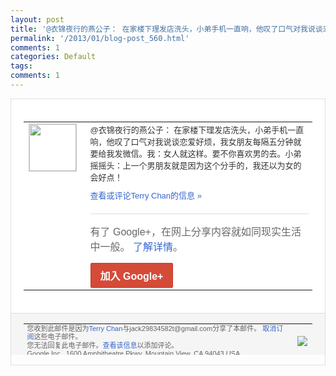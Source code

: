 ```yaml
---
layout: post
title: '@衣锦夜行的燕公子： 在家楼下理发店洗头，小弟手机一直响，他叹了口气对我说谈恋爱...'
permalink: '/2013/01/blog-post_560.html'
comments: 1
categories: Default
tags: 
comments: 1
---
```

<!-- X-Notifications: 1:9c28dc6950000000 -->

<div style="border:solid 1px #dfdfdf;color:#686868;font:13px Arial"><div style="background-color:#fff;padding:20px;"><table cellpadding="0" cellspacing="0"><tr><td style="padding-right:15px;vertical-align:top"><a href="https://plus.google.com/_/notifications/emlink?emr=14900066512970582018&amp;emid=CIDw_vr2-rQCFcoacgodUTUAAA&amp;path=%2F108643996575278738906&amp;dt=1358822146819&amp;uob=8"><img height="75" src="https://lh3.googleusercontent.com/-KKRGTyJ5Bl0/AAAAAAAAAAI/AAAAAAAAtnY/R4QEWIp3Ur0/s75-c-k-a/photo.jpg" style="border:solid 1px #cccccc;" width="75"/></a></td><td style="width:578px;color:#333;font:13px Arial;vertical-align:top"><div style="padding-bottom:10px">@衣锦夜行的燕公子： 在家楼下理发店洗头，小弟手机一直响，他叹<wbr/>了口气对我说谈恋爱好烦，我女朋友每隔五分<wbr/>钟就要给我发微信。我：女人就这样。要不你<wbr/>喜欢男的去。小弟摇摇头：上一个男朋友就是<wbr/>因为这个分手的，我还以为女的会好点！</div><a href="https://plus.google.com/_/notifications/emlink?emr=14900066512970582018&amp;emid=CIDw_vr2-rQCFcoacgodUTUAAA&amp;path=%2F108643996575278738906%2Fposts%2FN5McB8xje1v%3Fgpinv%3DAMIXal-fJttKu3H3phfrpOrmerc3Q1NagJwOzx9nUJ0PXGJHbqOYIPK_JP9woxJSstEo_48pai8CVeu1TxnEfZyLYxuh4CJJwlhRN1wpNJOPfPEMKu4sfSM&amp;dt=1358822146819&amp;uob=8" style="color:#3366CC;text-decoration:none">查看或评论Terry Chan的信息 »</a><div style="margin-top:20px;border-top:solid 1px #dfdfdf"><div style="padding:15px 0;color:#686868;font:16px Arial">有了 Google+，在网上分享内容就如同现实生活中一般。 <a href="http://www.google.com/+/learnmore/" style="color:#3366CC;text-decoration:none">了解详情</a>。</div><a href="https://plus.google.com/_/notifications/emlink?emr=14900066512970582018&amp;emid=CIDw_vr2-rQCFcoacgodUTUAAA&amp;path=%2F%3Fgpinv%3DAMIXal-fJttKu3H3phfrpOrmerc3Q1NagJwOzx9nUJ0PXGJHbqOYIPK_JP9woxJSstEo_48pai8CVeu1TxnEfZyLYxuh4CJJwlhRN1wpNJOPfPEMKu4sfSM&amp;dt=1358822146819&amp;uob=8" style="display:inline-block;padding:7px 15px;background-color:#d44b38; color:#fff;font-size:16px; font-weight:bold;border-radius:2px;-webkit-border-radius:2px; -moz-border-radius:2px;border:solid 1px #c43b28; white-space:nowrap;text-decoration:none">加入 Google+</a></div></td></tr></table></div><div style="border-top:solid 1px #dfdfdf;padding:0 20px; background-color:#f5f5f5"><table cellpadding="0" cellspacing="0" style="height:50px"><tbody><tr><td style="vertical-align:middle;width:100%; color:#636363;font:11px Arial; line-height:120%">您收到此邮件是因为<a href="https://plus.google.com/_/notifications/emlink?emr=14900066512970582018&amp;emid=CIDw_vr2-rQCFcoacgodUTUAAA&amp;path=%2F108643996575278738906%3Fgpinv%3DAMIXal-fJttKu3H3phfrpOrmerc3Q1NagJwOzx9nUJ0PXGJHbqOYIPK_JP9woxJSstEo_48pai8CVeu1TxnEfZyLYxuh4CJJwlhRN1wpNJOPfPEMKu4sfSM&amp;dt=1358822146819&amp;uob=8" style="color:#3366CC;text-decoration:none">Terry Chan</a>与jack29834582t@gmail.com分享了本邮件。 <a href="https://plus.google.com/_/notifications/emlink?emr=14900066512970582018&amp;emid=CIDw_vr2-rQCFcoacgodUTUAAA&amp;path=%2F_%2Fnonplus%2Femailsettings%3Fgpinv%3DAMIXal-fJttKu3H3phfrpOrmerc3Q1NagJwOzx9nUJ0PXGJHbqOYIPK_JP9woxJSstEo_48pai8CVeu1TxnEfZyLYxuh4CJJwlhRN1wpNJOPfPEMKu4sfSM%26est%3DADH5u8W5ASSn4fK4WvyZIRgw03uLgrzYELlqLfiyAbH_MCh3npHqLS8HNQV91cKRKk-89_JglLQLNXfC76yqrWowLLKuFiwwP-78y42FhKyIFvMjZTUYtr9J82ZSoMdUFy_hpqnyCAyABOrXqfSovvbJ3j21rZRYhQ&amp;dt=1358822146819&amp;uob=8" style="color:#3366CC;text-decoration:none">取消订阅</a>这些电子邮件。<br/>您无法回复此电子邮件。<a href="https://plus.google.com/_/notifications/emlink?emr=14900066512970582018&amp;emid=CIDw_vr2-rQCFcoacgodUTUAAA&amp;path=%2F108643996575278738906%2Fposts%2FN5McB8xje1v%3Fgpinv%3DAMIXal-fJttKu3H3phfrpOrmerc3Q1NagJwOzx9nUJ0PXGJHbqOYIPK_JP9woxJSstEo_48pai8CVeu1TxnEfZyLYxuh4CJJwlhRN1wpNJOPfPEMKu4sfSM&amp;dt=1358822146819&amp;uob=8" style="color:#3366CC;text-decoration:none">查看该信息</a>以添加评论。<br/>Google Inc., 1600 Amphitheatre Pkwy, Mountain View, CA 94043 USA<br/></td><td><img src="https://ssl.gstatic.com/s2/oz/images/notifications/logo/google-plus-6617a72bb36cc548861652780c9e6ff1.png"/></td></tr></tbody></table></div></div>